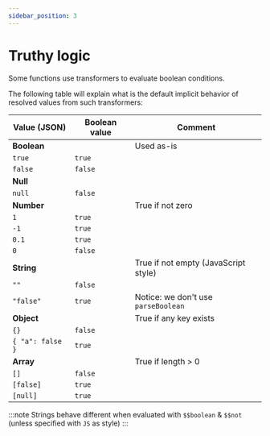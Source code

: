 ```yaml
---
sidebar_position: 3
---
```

# Truthy logic

Some functions use transformers to evaluate boolean conditions.

The following table will explain what is the default implicit behavior of resolved values from such transformers:

| Value (JSON)     | Boolean value | Comment                              |
|------------------|---------------|--------------------------------------|
| **Boolean**      |               | Used as-is                           |
| `true`           | `true`        |                                      |
| `false`          | `false`       |                                      |
| **Null**         |               |                                      |
| `null`           | `false`       |                                      |
| **Number**       |               | True if not zero                     |
| `1`              | `true`        |                                      |
| `-1`             | `true`        |                                      |
| `0.1`            | `true`        |                                      |
| `0`              | `false`       |                                      |
| **String**       |               | True if not empty (JavaScript style) |
| `""`             | `false`       |                                      |    
| `"false"`        | `true`        | Notice: we don't use `parseBoolean`  |
| **Object**       |               | True if any key exists               |
| `{}`             | `false`       |                                      |
| `{ "a": false }` | `true`        |                                      |
| **Array**        |               | True if length > 0                   |
| `[]`             | `false`       |                                      |
| `[false]`        | `true`        |                                      |
| `[null]`         | `true`        |                                      |


:::note
Strings behave different when evaluated with `$$boolean` & `$$not` (unless specified with `JS` as style)
:::